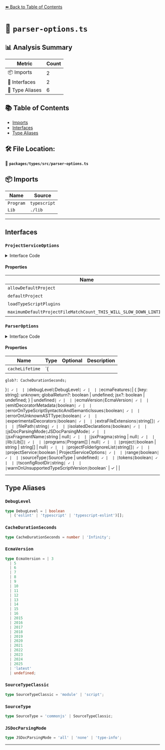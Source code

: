 [⬅️ Back to Table of Contents](../../../index.md)

# 📄 `parser-options.ts`

## 📊 Analysis Summary

| Metric | Count |
|--------|-------|
| 📦 Imports | 2 |
| 📐 Interfaces | 2 |
| 📑 Type Aliases | 6 |

## 📚 Table of Contents

- [Imports](#imports)
- [Interfaces](#interfaces)
- [Type Aliases](#type-aliases)

## 🛠️ File Location:
📂 **`packages/types/src/parser-options.ts`**

## 📦 Imports

| Name | Source |
|------|--------|
| `Program` | `typescript` |
| `Lib` | `./lib` |


---

## Interfaces

### `ProjectServiceOptions`

<details><summary>Interface Code</summary>

```ts
export interface ProjectServiceOptions {
  /**
   * Globs of files to allow running with the default project compiler options
   * despite not being matched by the project service.
   */
  allowDefaultProject?: string[];

  /**
   * Path to a TSConfig to use instead of TypeScript's default project configuration.
   * @default 'tsconfig.json'
   */
  defaultProject?: string;

  /**
   * Whether to allow TypeScript plugins as configured in the TSConfig.
   */
  loadTypeScriptPlugins?: boolean;

  /**
   * The maximum number of files {@link allowDefaultProject} may match.
   * Each file match slows down linting, so if you do need to use this, please
   * file an informative issue on typescript-eslint explaining why - so we can
   * help you avoid using it!
   * @default 8
   */
  maximumDefaultProjectFileMatchCount_THIS_WILL_SLOW_DOWN_LINTING?: number;
}
```
</details>

#### Properties

| Name | Type | Optional | Description |
|------|------|----------|-------------|
| `allowDefaultProject` | `string[]` | ✓ |  |
| `defaultProject` | `string` | ✓ |  |
| `loadTypeScriptPlugins` | `boolean` | ✓ |  |
| `maximumDefaultProjectFileMatchCount_THIS_WILL_SLOW_DOWN_LINTING` | `number` | ✓ |  |

### `ParserOptions`

<details><summary>Interface Code</summary>

```ts
export interface ParserOptions {
  [additionalProperties: string]: unknown;
  cacheLifetime?: {
    glob?: CacheDurationSeconds;
  };

  // typescript-estree specific
  debugLevel?: DebugLevel;
  ecmaFeatures?:
    | {
        [key: string]: unknown;
        globalReturn?: boolean | undefined;
        jsx?: boolean | undefined;
      }
    | undefined;
  ecmaVersion?: EcmaVersion;

  // use emitDecoratorMetadata without specifying parserOptions.project
  emitDecoratorMetadata?: boolean;
  errorOnTypeScriptSyntacticAndSemanticIssues?: boolean;

  errorOnUnknownASTType?: boolean;
  // use experimentalDecorators without specifying parserOptions.project
  experimentalDecorators?: boolean;
  extraFileExtensions?: string[];
  filePath?: string;
  // use isolatedDeclarations without specifying parserOptions.project
  isolatedDeclarations?: boolean;
  jsDocParsingMode?: JSDocParsingMode;
  jsxFragmentName?: string | null;
  // scope-manager specific
  jsxPragma?: string | null;
  lib?: Lib[];
  programs?: Program[] | null;
  project?: boolean | string | string[] | null;
  projectFolderIgnoreList?: string[];
  projectService?: boolean | ProjectServiceOptions;
  range?: boolean;
  sourceType?: SourceType | undefined;
  tokens?: boolean;
  tsconfigRootDir?: string;

  warnOnUnsupportedTypeScriptVersion?: boolean;
}
```
</details>

#### Properties

| Name | Type | Optional | Description |
|------|------|----------|-------------|
| `cacheLifetime` | `{
    glob?: CacheDurationSeconds;
  }` | ✓ |  |
| `debugLevel` | `DebugLevel` | ✓ |  |
| `ecmaFeatures` | `| {
        [key: string]: unknown;
        globalReturn?: boolean | undefined;
        jsx?: boolean | undefined;
      }
    | undefined` | ✓ |  |
| `ecmaVersion` | `EcmaVersion` | ✓ |  |
| `emitDecoratorMetadata` | `boolean` | ✓ |  |
| `errorOnTypeScriptSyntacticAndSemanticIssues` | `boolean` | ✓ |  |
| `errorOnUnknownASTType` | `boolean` | ✓ |  |
| `experimentalDecorators` | `boolean` | ✓ |  |
| `extraFileExtensions` | `string[]` | ✓ |  |
| `filePath` | `string` | ✓ |  |
| `isolatedDeclarations` | `boolean` | ✓ |  |
| `jsDocParsingMode` | `JSDocParsingMode` | ✓ |  |
| `jsxFragmentName` | `string | null` | ✓ |  |
| `jsxPragma` | `string | null` | ✓ |  |
| `lib` | `Lib[]` | ✓ |  |
| `programs` | `Program[] | null` | ✓ |  |
| `project` | `boolean | string | string[] | null` | ✓ |  |
| `projectFolderIgnoreList` | `string[]` | ✓ |  |
| `projectService` | `boolean | ProjectServiceOptions` | ✓ |  |
| `range` | `boolean` | ✓ |  |
| `sourceType` | `SourceType | undefined` | ✓ |  |
| `tokens` | `boolean` | ✓ |  |
| `tsconfigRootDir` | `string` | ✓ |  |
| `warnOnUnsupportedTypeScriptVersion` | `boolean` | ✓ |  |


---

## Type Aliases

### `DebugLevel`

```ts
type DebugLevel = | boolean
  | ('eslint' | 'typescript' | 'typescript-eslint')[];
```

### `CacheDurationSeconds`

```ts
type CacheDurationSeconds = number | 'Infinity';
```

### `EcmaVersion`

```ts
type EcmaVersion = | 3
  | 5
  | 6
  | 7
  | 8
  | 9
  | 10
  | 11
  | 12
  | 13
  | 14
  | 15
  | 16
  | 2015
  | 2016
  | 2017
  | 2018
  | 2019
  | 2020
  | 2021
  | 2022
  | 2023
  | 2024
  | 2025
  | 'latest'
  | undefined;
```

### `SourceTypeClassic`

```ts
type SourceTypeClassic = 'module' | 'script';
```

### `SourceType`

```ts
type SourceType = 'commonjs' | SourceTypeClassic;
```

### `JSDocParsingMode`

```ts
type JSDocParsingMode = 'all' | 'none' | 'type-info';
```


---